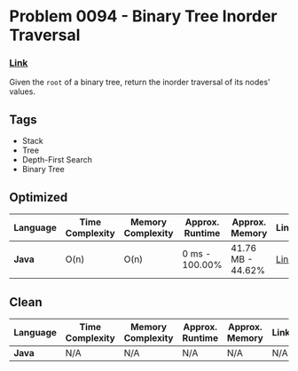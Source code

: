 # Problem 0094 - Binary Tree Inorder Traversal
### [Link](https://leetcode.com/problems/binary-tree-inorder-traversal/description/)
Given the `root` of a binary tree, return the inorder traversal of its nodes' 
values.

## Tags

- Stack
- Tree
- Depth-First Search
- Binary Tree

## Optimized

| Language       | Time Complexity | Memory Complexity | Approx. Runtime | Approx. Memory    | Link                                                |
|----------------|-----------------|-------------------|-----------------|-------------------|-----------------------------------------------------|
| **Java**       | O(n)            | O(n)              | 0 ms - 100.00%  | 41.76 MB - 44.62% | [Link](./Problem-0094-Optimized/java/Solution.java) |

## Clean

| Language       | Time Complexity | Memory Complexity | Approx. Runtime | Approx. Memory | Link |
|----------------|-----------------|-------------------|-----------------|----------------|------|
| **Java**       | N/A             | N/A               | N/A             | N/A            | N/A  |